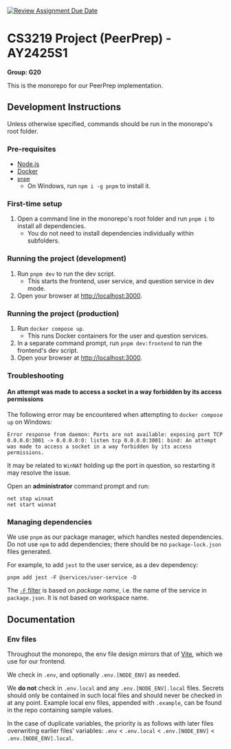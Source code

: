 [![Review Assignment Due Date](https://classroom.github.com/assets/deadline-readme-button-22041afd0340ce965d47ae6ef1cefeee28c7c493a6346c4f15d667ab976d596c.svg)](https://classroom.github.com/a/bzPrOe11)

# CS3219 Project (PeerPrep) - AY2425S1

**Group: G20**

This is the monorepo for our PeerPrep implementation.

## Development Instructions

Unless otherwise specified, commands should be run in the monorepo's root folder.

### Pre-requisites

- [Node.js](https://nodejs.org/en)
- [Docker](https://docs.docker.com/get-started/get-docker/)
- [`pnpm`](https://pnpm.io/installation)
  - On Windows, run `npm i -g pnpm` to install it.

### First-time setup

1. Open a command line in the monorepo's root folder and run `pnpm i` to install all dependencies.
    - You do not need to install dependencies individually within subfolders.

### Running the project (development)

1. Run `pnpm dev` to run the dev script.
    - This starts the frontend, user service, and question service in dev mode.
1. Open your browser at <http://localhost:3000>.

### Running the project (production)

1. Run `docker compose up`.
    - This runs Docker containers for the user and question services.
1. In a separate command prompt, run `pnpm dev:frontend` to run the frontend's dev script.
1. Open your browser at <http://localhost:3000>.

### Troubleshooting

#### An attempt was made to access a socket in a way forbidden by its access permissions

The following error may be encountered when attempting to `docker compose up` on Windows:

```
Error response from daemon: Ports are not available: exposing port TCP 0.0.0.0:3001 -> 0.0.0.0:0: listen tcp 0.0.0.0:3001: bind: An attempt was made to access a socket in a way forbidden by its access permissions.
```

It may be related to `WinNAT` holding up the port in question, so restarting it may resolve the issue.

Open an **administrator** command prompt and run:

```shell
net stop winnat
net start winnat
```

### Managing dependencies

We use `pnpm` as our package manager, which handles nested dependencies. Do not use `npm` to add dependencies; there should be no `package-lock.json` files generated.

For example, to add `jest` to the user service, as a dev dependency:

```shell
pnpm add jest -F @services/user-service -D
```

The [`-F` filter](https://pnpm.io/cli/add#--filter-package_selector) is based on *package name*, i.e. the name of the service in `package.json`. It is not based on workspace name.

## Documentation

### Env files

Throughout the monorepo, the env file design mirrors that of [Vite](https://v2.vitejs.dev/guide/env-and-mode.html#env-files), which we use for our frontend.

We check in `.env`, and optionally `.env.[NODE_ENV]` as needed.

We **do not** check in `.env.local` and any `.env.[NODE_ENV].local` files. Secrets should only be contained in such local files and should never be checked in at any point. Example local env files, appended with `.example`, can be found in the repo containing sample values.

In the case of duplicate variables, the priority is as follows with later files overwriting earlier files' variables: `.env` < `.env.local` < `.env.[NODE_ENV]` < `.env.[NODE_ENV].local`.
